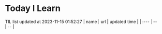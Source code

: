 # Today I Learn 
TIL list updated at 2023-11-15 01:52:27
| name | url | updated time |
| :--- | -- | -- |
